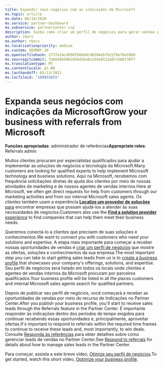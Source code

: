 ```yaml
---
title: Expandir seus negócios com as indicações da Microsoft
ms.topic: article
ms.date: 06/19/2020
ms.service: partner-dashboard
ms.subservice: partnercenter-csp
description: Saiba como criar um perfil de negócios para gerar vendas potenciais por meio do recurso de referências do Partner Center e, em seguida, responder a essas referências.
author: rbars
ms.author: rbars
ms.localizationpriority: medium
ms.custom: SEOMAY.20
ms.openlocfilehash: 2f37a14cd8987b6bddc96594ebf622f8e7be59b0
ms.sourcegitcommit: 7a6836bd962d5b426a8cb34a9132a87cbbbf39f7
ms.translationtype: MT
ms.contentlocale: pt-BR
ms.lasthandoff: 05/13/2021
ms.locfileid: "109855855"
---
```

# <a name="grow-your-business-with-referrals-from-microsoft"></a><span data-ttu-id="21b25-103">Expanda seus negócios com indicações da Microsoft</span><span class="sxs-lookup"><span data-stu-id="21b25-103">Grow your business with referrals from Microsoft</span></span>

<span data-ttu-id="21b25-104">**Funções apropriadas**: administrador de referências</span><span class="sxs-lookup"><span data-stu-id="21b25-104">**Appropriate roles**: Referrals admin</span></span>

<span data-ttu-id="21b25-105">Muitos clientes procuram por especialistas qualificados para ajudar a implementar as soluções de negócios e tecnologia da Microsoft.</span><span class="sxs-lookup"><span data-stu-id="21b25-105">Many customers are looking for qualified experts to help implement Microsoft technology and business solutions.</span></span> <span data-ttu-id="21b25-106">Aqui na Microsoft, recebemos com frequência solicitações diretas de ajuda dos clientes por meio de nossas atividades de marketing e de nossos agentes de vendas internos.</span><span class="sxs-lookup"><span data-stu-id="21b25-106">Here at Microsoft, we often get direct requests for help from customers through our marketing activities and from our internal Microsoft sales agents.</span></span> <span data-ttu-id="21b25-107">Os clientes também usam a experiência [**Localize um provedor de soluções** para](https://www.microsoft.com/solution-providers/search) encontrar empresas que possam ajudá-los a atender às suas necessidades de negócios.</span><span class="sxs-lookup"><span data-stu-id="21b25-107">Customers also use the [**Find a solution provider** experience](https://www.microsoft.com/solution-providers/search) to find companies that can help them meet their business needs.</span></span> 

<span data-ttu-id="21b25-108">Queremos conectá-lo a clientes que precisem de suas soluções e conhecimentos.</span><span class="sxs-lookup"><span data-stu-id="21b25-108">We want to connect you with customers who need your solutions and expertise.</span></span> <span data-ttu-id="21b25-109">A etapa mais importante para começar a receber nossas oportunidades de vendas é [criar um perfil de negócios](create-a-marketing-profile.md) que mostre as ofertas, soluções e conhecimentos da sua empresa.</span><span class="sxs-lookup"><span data-stu-id="21b25-109">The most important step you can take to start getting sales leads from us is to [create a business profile](create-a-marketing-profile.md) that showcases your company's offerings, solutions, and expertise.</span></span> <span data-ttu-id="21b25-110">Seu perfil de negócios será listado em todos os locais onde clientes e agentes de vendas internos da Microsoft procuram por parceiros qualificados.</span><span class="sxs-lookup"><span data-stu-id="21b25-110">Your business profile will be listed in all the places customers and internal Microsoft sales agents search for qualified partners.</span></span> 

 <span data-ttu-id="21b25-111">Depois de publicar seu perfil de negócios, você começará a receber as oportunidades de vendas por meio do recurso de Indicações no Partner Center.</span><span class="sxs-lookup"><span data-stu-id="21b25-111">After you publish your business profile, you'll start to receive sales leads through the Referrals feature in the Partner Center.</span></span> <span data-ttu-id="21b25-112">É importante responder às indicações dentro dos períodos de tempo exigidos para continuar recebendo essas oportunidades e, principalmente, aproveitar ofertas.</span><span class="sxs-lookup"><span data-stu-id="21b25-112">It's important to respond to referrals within the required time frames to continue to receive these leads and, most importantly, to win deals.</span></span> <span data-ttu-id="21b25-113">Consulte [Responda às referências](manage-leads.md) para obter detalhes sobre como gerenciar leads de vendas no Partner Center.</span><span class="sxs-lookup"><span data-stu-id="21b25-113">See [Respond to referrals](manage-leads.md) for details about how to manage sales leads in the Partner Center.</span></span>  


<span data-ttu-id="21b25-114">Para começar, assista a este breve vídeo, [Otimize seu perfil de negócios](https://player.vimeo.com/video/252788046).</span><span class="sxs-lookup"><span data-stu-id="21b25-114">To get started, watch this short video, [Optimize your business profile](https://player.vimeo.com/video/252788046).</span></span>
